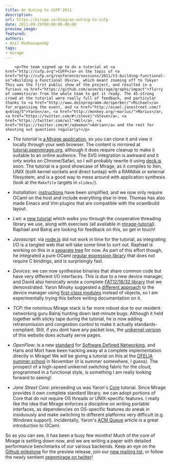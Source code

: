```yaml
---
title: An Outing to CUFP 2011
description:
url: https://mirage.io/blog/an-outing-to-cufp
date: 2011-09-29T00:00:00-00:00
preview_image:
featured:
authors:
- Anil Madhavapeddy
tags:
- mirage
---
```



        <p>The team signed up to do a tutorial at <a href="http://cufp.org">CUFP</a> on the topic of <a href="http://cufp.org/conference/sessions/2011/t3-building-functional-os">Building a Functional OS</a>, which meant zooming off to Tokyo!  This was the first public show of the project, and resulted in a furious <a href="https://github.com/avsm/mirage/graphs/impact">flurry of commits</a> from the whole team to get it ready. The 45-strong crowd at the tutorial were really full of feedback, and particular thanks to <a href="http://www.deinprogramm.de/sperber/">Michael</a> for organising the event, and <a href="http://ocaml.janestreet.com/?q=blog/5">Yaron</a>, <a href="http://monkey.org/~marius/">Marius</a>, <a href="https://twitter.com/#!/stevej">Steve</a>, <a href="https://twitter.com/wil">Wil</a>, <a href="https://twitter.com/#!/adoemon">Adrian</a> and the rest for shouting out questions regularly!</p>
<ul>
<li>
<p><em>The tutorial</em> is <a href="http://github.com/avsm/mirage-tutorial">a Mirage application</a>, so you can clone it and view it locally through your web browser. The content is mirrored at <a href="http://tutorial.openmirage.org">tutorial.openmirage.org</a>, although it does require cleanup to make it suitable to an online audience. The SVG integration is awkward and it only works on Chrome/Safari, so I will probably rewrite it using <a href="http://imakewebthings.github.com/deck.js/">deck.js</a> soon. The tutorial is a good showcase of Mirage, as it compiles to Xen, UNIX (both kernel sockets and direct tuntap) with a RAMdisk or external filesystem, and is a good way to mess around with application synthesis (look at the <code>Makefile</code> targets in <code>slides/</code>).</p>
</li>
<li>
<p><em>Installation</em>: <a href="https://mirage.io/wiki/install">instructions</a> have been simplified, and we now only require OCaml on the host and include everything else in-tree. Thomas has also made Emacs and Vim plugins that are compatible with the ocamlbuild layout.</p>
</li>
<li>
<p><em>Lwt</em>: a <a href="https://mirage.io/wiki/tutorial-lwt">new tutorial</a> which walks you through the cooperative threading library we use, along with exercises (all available in <a href="http://github.com/avsm/mirage-tutorial">mirage-tutorial</a>). Raphael and Balraj are looking for feedback on this, so get in touch!</p>
</li>
<li>
<p><em>Javascript</em>: via <a href="http://nodejs.org">node.js</a> did not work in time for the tutorial, as integrating I/O is a tangled web that will take some time to sort out. Raphael is working on this in a <a href="https://github.com/raphael-proust/nodejs_of_ocaml">separate tree</a> for now.  As part of this effort though, he integrated a pure OCaml <a href="https://mirage.io/blog/ocaml-regexp">regular expression library</a> that does not require C bindings, and is surprisingly fast.</p>
</li>
<li>
<p><em>Devices</em>: we can now synthesise binaries that share common code but have very different I/O interfaces. This is due to a new device manager, and David also heroically wrote a complete <a href="http://github.com/avsm/mirage/tree/master/lib/fs">FAT12/16/32 library</a> that we demonstrated.  Yaron Minsky suggested a <a href="https://gist.github.com/1245418">different approach</a> to the device manager using <a href="http://caml.inria.fr/pub/docs/manual-ocaml/extn.html#sec245">first-class modules</a> instead of objects, so I am experimentally trying this before writing documentation on it.</p>
</li>
<li>
<p><em>TCP</em>: the notorious Mirage stack is far more robust due to our resident networking guru Balraj hunting down last-minute bugs. Although it held together with sticky tape during the tutorial, he is now adding retransmission and congestion control to make it actually standards-compliant.  Still, if you dont have any packet loss, the <a href="http://xen.openmirage.org/">unikernel version</a> of this website does actually serve pages.</p>
</li>
<li>
<p><em>OpenFlow</em>: is a new <a href="http://www.openflow.org/wk/index.php/OpenFlow_v1.0">standard</a> for <a href="http://networkheresy.wordpress.com/">Software Defined Networking</a>, and Haris and Mort have been hacking away at a complete implementation directly in Mirage!  We will be giving a tutorial on this at the <a href="http://changeofelia.info.ucl.ac.be/">OFELIA summer school</a> in November (it is summer somewhere, I guess). The prospect of a high-speed unikernel switching fabric for the cloud, programmed in a functional style, is something I am really looking forward to seeing!</p>
</li>
<li>
<p><em>Jane Street Core</em>: preceeding us was Yaron's <a href="http://cufp.org/conference/sessions/2011/t2-janestreets-ocaml-core-library">Core</a> tutorial. Since Mirage provides it own complete standard library, we can adopt portions of Core that do not require OS threads or UNIX-specific features.  I really like the idea that Mirage enforces a discipline on writing portable interfaces, as dependencies on OS-specific features do sneak in insiduously and make switching to different platforms very difficult (e.g. Windows support). Incidentally, Yaron's <a href="http://queue.acm.org/detail.cfm?id=2038036&amp;ref=fullrss">ACM Queue</a> article is a great introduction to OCaml.</p>
</li>
</ul>
<p>So as you can see, it has been a busy few months!  Much of the core of Mirage is settling down now, and we are writing a paper with detailed performance benchmarks of our various backends.  Keep an eye on the <a href="https://github.com/avsm/mirage/issues?milestone=2&amp;state=open">Github milestone</a> for the preview release, join our <a href="https://lists.cam.ac.uk/mailman/listinfo/cl-mirage">new mailing list</a>, or follow the newly sentient <a href="http://twitter.com/openmirage">openmirage on twitter</a>!</p>

      
